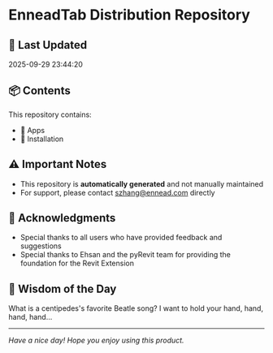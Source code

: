 # EnneadTab Distribution Repository

## 📅 Last Updated
2025-09-29 23:44:20



## 📦 Contents
This repository contains:
- 📂 Apps
- 📂 Installation

## ⚠️ Important Notes
- This repository is **automatically generated** and not manually maintained
- For support, please contact szhang@ennead.com directly

## 🙏 Acknowledgments
- Special thanks to all users who have provided feedback and suggestions
- Special thanks to Ehsan and the pyRevit team for providing the foundation for the Revit Extension

## 💭 Wisdom of the Day
What is a centipedes's favorite Beatle song?  I want to hold your hand, hand, hand, hand...

---
*Have a nice day! Hope you enjoy using this product.*
